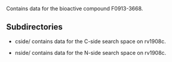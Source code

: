 Contains data for the bioactive compound F0913-3668.

## Subdirectories

- cside/ contains data for the C-side search space on rv1908c.

- nside/ contains data for the N-side search space on rv1908c.

